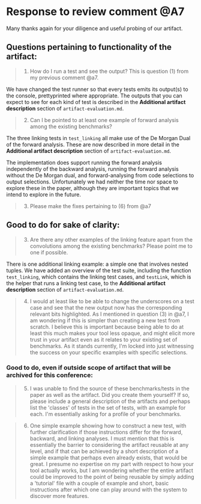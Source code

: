 # Response to review comment @A7

Many thanks again for your diligence and useful probing of our artifact.

## Questions pertaining to functionality of the artifact:

> 1. How do I run a test and see the output? This is question (1) from my previous comment @a7.

We have changed the test runner so that every tests emits its output(s) to the console, prettyprinted where appropriate. The outputs that you can expect to see for each kind of test is described in the **Additional artifact description** section of `artifact-evaluation.md`.

> 2. Can I be pointed to at least one example of forward analysis among the existing benchmarks?

The three linking tests in `test_linking` all make use of the De Morgan Dual of the forward analysis. These are now described in more detail in the **Additional artifact description** section of `artifact-evaluation.md`.

The implementation does support running the forward analysis independently of the backward analysis, running the forward analysis without the De Morgan dual, and forward-analysing from code selections to output selections. Unfortunately we had neither the time nor space to explore these in the paper, although they are important topics that we intend to explore in the future.

> 3. Please make the fixes pertaining to (6) from @a7

## Good to do for sake of clarity:

> 3. Are there any other examples of the linking feature apart from the convolutions among the existing benchmarks? Please point me to one if possible.

There is one additional linking example: a simple one that involves nested tuples. We have added an overview of the test suite, including the function `test_linking`, which contains the linking test cases, and `testLink`, which is the helper that runs a linking test case, to the **Additional artifact description** section of `artifact-evaluation.md`.

> 4. I would at least like to be able to change the underscores on a test case and see that the new output now has the corresponding relevant bits highlighted. As I mentioned in question (3) in @a7, I am wondering if this is simpler than creating a new test from scratch. I believe this is important because being able to do at least this much makes your tool less opaque, and might elicit more trust in your artifact even as it relates to your existing set of benchmarks. As it stands currently, I'm locked into just witnessing the success on your specific examples with specific selections.

### Good to do, even if outside scope of artifact that will be archived for this conference:

> 5. I was unable to find the source of these benchmarks/tests in the paper as well as the artifact. Did you create them yourself? If so, please include a general description of the artifacts and perhaps list the 'classes' of tests in the set of tests, with an example for each. I'm essentially asking for a profile of your benchmarks.

> 6. One simple example showing how to construct a new test, with further clarification if those instructions differ for the forward, backward, and linking analyses. I must mention that this is essentially the barrier to considering the artifact reusable at any level, and if that can be achieved by a short description of a simple example that perhaps even already exists, that would be great. I presume no expertise on my part with respect to how your tool actually works, but I am wondering whether the entire artifact could be improved to the point of being reusable by simply adding a 'tutorial' file with a couple of example and short, basic instructions after which one can play around with the system to discover more features.
